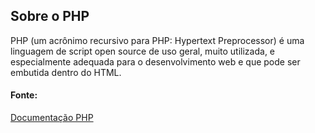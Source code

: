 <h2> Sobre o PHP </h2>

PHP (um acrônimo recursivo para PHP: Hypertext Preprocessor) é uma linguagem de script open source de uso geral, muito utilizada, 
e especialmente adequada para o desenvolvimento web e que pode ser embutida dentro do HTML.

#### Fonte: 
<a href="https://www.php.net/manual/pt_BR/intro-whatis.php#:~:text=O%20que%20%C3%A9%20o%20PHP%3F%20O%20PHP%20%28um,exemplo%3A%20echo%20%22Ol%C3%A1%2C%20eu%20sou%20um%20script%20PHP%21%22%3B"> Documentação PHP </a>
